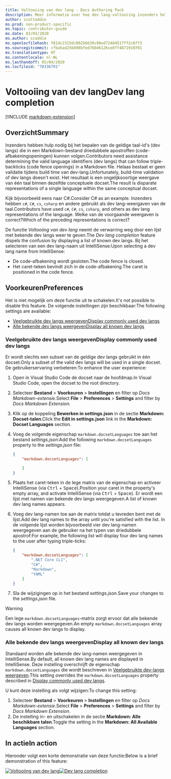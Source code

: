 ```yaml
---
title: Voltooiing van dev lang - Docs Authoring Pack
description: Meer informatie over hoe dev lang-voltooiing inzenders helpt in het Docs Authoring Pack, Visual Studio Code extensie.
author: scottaddie
ms.prod: non-product-specific
ms.topic: contributor-guide
ms.date: 03/03/2020
ms.author: scaddie
ms.openlocfilehash: f81dc2315dc09256639c98ed72484517ff2c6ff3
ms.sourcegitcommit: cfba5ad25b898bfed76046126ce8ff4871910701
ms.translationtype: HT
ms.contentlocale: nl-NL
ms.lasthandoff: 05/04/2020
ms.locfileid: "78336791"
---
```

# <a name="dev-lang-completion"></a><span data-ttu-id="a6e78-103">Voltooiing van dev lang</span><span class="sxs-lookup"><span data-stu-id="a6e78-103">Dev lang completion</span></span>

[!INCLUDE [markdown-extension](includes/markdown-extension.md)]

## <a name="summary"></a><span data-ttu-id="a6e78-104">Overzicht</span><span class="sxs-lookup"><span data-stu-id="a6e78-104">Summary</span></span>

<span data-ttu-id="a6e78-105">Inzenders hebben hulp nodig bij het bepalen van de geldige taal-id's (dev langs) die in een Markdown-bestand driedubbele apostroffen (code-afbakeningopeningen) kunnen volgen.</span><span class="sxs-lookup"><span data-stu-id="a6e78-105">Contributors need assistance determining the valid language identifiers (dev langs) that can follow triple-backticks (code fence openings) in a Markdown file.</span></span> <span data-ttu-id="a6e78-106">Helaas bestaat er geen validatie tijdens build time van dev-lang.</span><span class="sxs-lookup"><span data-stu-id="a6e78-106">Unfortunately, build-time validation of dev langs doesn't exist.</span></span> <span data-ttu-id="a6e78-107">Het resultaat is een ongelijksoortige weergave van één taal binnen dezelfde conceptuele docset.</span><span class="sxs-lookup"><span data-stu-id="a6e78-107">The result is disparate representations of a single language within the same conceptual docset.</span></span>

<span data-ttu-id="a6e78-108">Kijk bijvoorbeeld eens naar C#.</span><span class="sxs-lookup"><span data-stu-id="a6e78-108">Consider C# as an example.</span></span> <span data-ttu-id="a6e78-109">Inzenders hebben `c#`, `C#`, `cs`, `csharp` en andere gebruikt als dev lang-weergaven van de taal.</span><span class="sxs-lookup"><span data-stu-id="a6e78-109">Contributors have used `c#`, `C#`, `cs`, `csharp`, and others as dev lang representations of the language.</span></span> <span data-ttu-id="a6e78-110">Welke van de voorgaande weergaven is correct?</span><span class="sxs-lookup"><span data-stu-id="a6e78-110">Which of the preceding representations is correct?</span></span>

<span data-ttu-id="a6e78-111">De functie *Voltooiing van dev lang* neemt de verwarring weg door een lijst met bekende dev langs weer te geven.</span><span class="sxs-lookup"><span data-stu-id="a6e78-111">The *Dev lang completion* feature dispels the confusion by displaying a list of known dev langs.</span></span> <span data-ttu-id="a6e78-112">Bij het selecteren van een dev lang-naam uit IntelliSense:</span><span class="sxs-lookup"><span data-stu-id="a6e78-112">Upon selecting a dev lang name from IntelliSense:</span></span>

* <span data-ttu-id="a6e78-113">De code-afbakening wordt gesloten.</span><span class="sxs-lookup"><span data-stu-id="a6e78-113">The code fence is closed.</span></span>
* <span data-ttu-id="a6e78-114">Het caret-teken bevindt zich in de code-afbakening.</span><span class="sxs-lookup"><span data-stu-id="a6e78-114">The caret is positioned in the code fence.</span></span>

## <a name="preferences"></a><span data-ttu-id="a6e78-115">Voorkeuren</span><span class="sxs-lookup"><span data-stu-id="a6e78-115">Preferences</span></span>

<span data-ttu-id="a6e78-116">Het is niet mogelijk om deze functie uit te schakelen.</span><span class="sxs-lookup"><span data-stu-id="a6e78-116">It's not possible to disable this feature.</span></span> <span data-ttu-id="a6e78-117">De volgende instellingen zijn beschikbaar:</span><span class="sxs-lookup"><span data-stu-id="a6e78-117">The following settings are available:</span></span>

* [<span data-ttu-id="a6e78-118">Veelgebruikte dev langs weergeven</span><span class="sxs-lookup"><span data-stu-id="a6e78-118">Display commonly used dev langs</span></span>](#display-commonly-used-dev-langs)
* [<span data-ttu-id="a6e78-119">Alle bekende dev langs weergeven</span><span class="sxs-lookup"><span data-stu-id="a6e78-119">Display all known dev langs</span></span>](#display-all-known-dev-langs)

### <a name="display-commonly-used-dev-langs"></a><span data-ttu-id="a6e78-120">Veelgebruikte dev langs weergeven</span><span class="sxs-lookup"><span data-stu-id="a6e78-120">Display commonly used dev langs</span></span>

<span data-ttu-id="a6e78-121">Er wordt slechts een subset van de geldige dev langs gebruikt in één docset.</span><span class="sxs-lookup"><span data-stu-id="a6e78-121">Only a subset of the valid dev langs will be used in a single docset.</span></span> <span data-ttu-id="a6e78-122">De gebruikerservaring verbeteren:</span><span class="sxs-lookup"><span data-stu-id="a6e78-122">To enhance the user experience:</span></span>

1. <span data-ttu-id="a6e78-123">Open in Visual Studio Code de docset naar de hoofdmap.</span><span class="sxs-lookup"><span data-stu-id="a6e78-123">In Visual Studio Code, open the docset to the root directory.</span></span>
1. <span data-ttu-id="a6e78-124">Selecteer **Bestand** > **Voorkeuren** > **Instellingen** en filter op *Docs Markdown-extensie*.</span><span class="sxs-lookup"><span data-stu-id="a6e78-124">Select **File** > **Preferences** > **Settings** and filter by *Docs Markdown Extension*.</span></span>
1. <span data-ttu-id="a6e78-125">Klik op de koppeling **Bewerken in settings.json** in de sectie **Markdown: Docset-talen**.</span><span class="sxs-lookup"><span data-stu-id="a6e78-125">Click the **Edit in settings.json** link in the **Markdown: Docset Languages** section.</span></span>
1. <span data-ttu-id="a6e78-126">Voeg de volgende eigenschap `markdown.docsetLanguages` toe aan het bestand *settings.json*:</span><span class="sxs-lookup"><span data-stu-id="a6e78-126">Add the following `markdown.docsetLanguages` property to the *settings.json* file:</span></span>

    ```json
    {
        "markdown.docsetLanguages": [

        ]
    }
    ```

1. <span data-ttu-id="a6e78-127">Plaats het caret-teken in de lege matrix van de eigenschap en activeer IntelliSense (via <kbd>Ctrl</kbd> + <kbd>Space</kbd>).</span><span class="sxs-lookup"><span data-stu-id="a6e78-127">Position your caret in the property's empty array, and activate IntelliSense (via <kbd>Ctrl</kbd> + <kbd>Space</kbd>).</span></span> <span data-ttu-id="a6e78-128">Er wordt een lijst met namen van bekende dev langs weergegeven.</span><span class="sxs-lookup"><span data-stu-id="a6e78-128">A list of known dev lang names appears.</span></span>
1. <span data-ttu-id="a6e78-129">Voeg dev lang-namen toe aan de matrix totdat u tevreden bent met de lijst.</span><span class="sxs-lookup"><span data-stu-id="a6e78-129">Add dev lang names to the array until you're satisfied with the list.</span></span> <span data-ttu-id="a6e78-130">In de volgende lijst worden bijvoorbeeld vier dev lang-namen weergegeven aan de gebruiker na het typen van driedubbele apostrof:</span><span class="sxs-lookup"><span data-stu-id="a6e78-130">For example, the following list will display four dev lang names to the user after typing triple-ticks:</span></span>

    ```json
    {
        "markdown.docsetLanguages": [
            ".NET Core CLI",
            "C#",
            "Markdown",
            "YAML"
        ]
    }
    ```

1. <span data-ttu-id="a6e78-131">Sla de wijzigingen op in het bestand *settings.json*.</span><span class="sxs-lookup"><span data-stu-id="a6e78-131">Save your changes to the *settings.json* file.</span></span>

> [!WARNING]
> <span data-ttu-id="a6e78-132">Een lege `markdown.docsetLanguages`-matrix zorgt ervoor dat alle bekende dev langs worden weergegeven.</span><span class="sxs-lookup"><span data-stu-id="a6e78-132">An empty `markdown.docsetLanguages` array causes all known dev langs to display.</span></span>

### <a name="display-all-known-dev-langs"></a><span data-ttu-id="a6e78-133">Alle bekende dev langs weergeven</span><span class="sxs-lookup"><span data-stu-id="a6e78-133">Display all known dev langs</span></span>

<span data-ttu-id="a6e78-134">Standaard worden alle bekende dev lang-namen weergegeven in IntelliSense.</span><span class="sxs-lookup"><span data-stu-id="a6e78-134">By default, all known dev lang names are displayed in IntelliSense.</span></span> <span data-ttu-id="a6e78-135">Deze instelling overschrijft de eigenschap `markdown.docsetLanguages` die wordt beschreven in [Veelgebruikte dev-langs weergeven](#display-commonly-used-dev-langs).</span><span class="sxs-lookup"><span data-stu-id="a6e78-135">This setting overrides the `markdown.docsetLanguages` property described in [Display commonly used dev langs](#display-commonly-used-dev-langs).</span></span>

<span data-ttu-id="a6e78-136">U kunt deze instelling als volgt wijzigen:</span><span class="sxs-lookup"><span data-stu-id="a6e78-136">To change this setting:</span></span>

1. <span data-ttu-id="a6e78-137">Selecteer **Bestand** > **Voorkeuren** > **Instellingen** en filter op *Docs Markdown-extensie*.</span><span class="sxs-lookup"><span data-stu-id="a6e78-137">Select **File** > **Preferences** > **Settings** and filter by *Docs Markdown Extension*.</span></span>
1. <span data-ttu-id="a6e78-138">De instelling in- en uitschakelen in de sectie **Markdown: Alle beschikbare talen**.</span><span class="sxs-lookup"><span data-stu-id="a6e78-138">Toggle the setting in the **Markdown: All Available Languages** section.</span></span>

## <a name="in-action"></a><span data-ttu-id="a6e78-139">In actie</span><span class="sxs-lookup"><span data-stu-id="a6e78-139">In action</span></span>

<span data-ttu-id="a6e78-140">Hieronder volgt een korte demonstratie van deze functie:</span><span class="sxs-lookup"><span data-stu-id="a6e78-140">Below is a brief demonstration of this feature:</span></span>

<span data-ttu-id="a6e78-141">[![Voltooiing van dev lang](media/dev-lang-completion.gif)](media/dev-lang-completion.gif#lightbox)</span><span class="sxs-lookup"><span data-stu-id="a6e78-141">[![Dev lang completion](media/dev-lang-completion.gif)](media/dev-lang-completion.gif#lightbox)</span></span>
